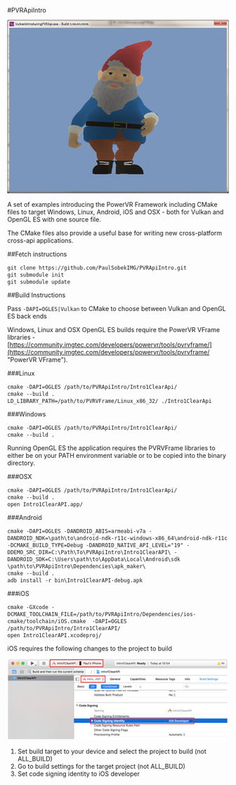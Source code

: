 #PVRApiIntro
 
![](README.png)

A set of examples introducing the PowerVR Framework including CMake files to target Windows, Linux, Android, iOS and OSX - both for Vulkan and OpenGL ES with one source file.

The CMake files also provide a useful base for writing new cross-platform cross-api applications.



##Fetch instructions
```
git clone https://github.com/PaulSobekIMG/PVRApiIntro.git
git submodule init
git submodule update
```

##Build Instructions

Pass ```-DAPI=OGLES|Vulkan``` to CMake to choose between Vulkan and OpenGL ES back ends

Windows, Linux and OSX OpenGL ES builds require the PowerVR VFrame libraries - [https://community.imgtec.com/developers/powervr/tools/pvrvframe/](https://community.imgtec.com/developers/powervr/tools/pvrvframe/ "PowerVR VFrame").

###Linux
```
cmake -DAPI=OGLES /path/to/PVRApiIntro/Intro1ClearApi/
cmake --build .
LD_LIBRARY_PATH=/path/to/PVRVFrame/Linux_x86_32/ ./Intro1ClearApi
```

###Windows
```
cmake -DAPI=OGLES /path/to/PVRApiIntro/Intro1ClearApi/
cmake --build .
```
Running OpenGL ES the application requires the PVRVFrame libraries to either be on your PATH environment variable or to be copied into the binary directory. 

###OSX
```
cmake -DAPI=OGLES /path/to/PVRApiIntro/Intro1ClearApi/
cmake --build .
open Intro1ClearAPI.app/
```

###Android
```
cmake -DAPI=OGLES -DANDROID_ABIS=armeabi-v7a -DANDROID_NDK=\path\to\android-ndk-r11c-windows-x86_64\android-ndk-r11c -DCMAKE_BUILD_TYPE=Debug -DANDROID_NATIVE_API_LEVEL="19" -DDEMO_SRC_DIR=C:\Path\To\PVRApiIntro\Intro1ClearAPI\ -DANDROID_SDK=C:\Users\path\to\AppData\Local\Android\sdk \path\to\PVRApiIntro\Dependencies\apk_maker\
cmake --build .
adb install -r bin\Intro1ClearAPI-debug.apk
```

###iOS
```
cmake -GXcode -DCMAKE_TOOLCHAIN_FILE=/path/to/PVRApiIntro/Dependencies/ios-cmake/toolchain/iOS.cmake  -DAPI=OGLES /path/to/PVRApiIntro/Intro1ClearAPI/
open Intro1ClearAPI.xcodeproj/
```

iOS requires the following changes to the project to build

![](ios.png)

1. Set build target to your device and select the project to build (not ALL_BUILD)
2. Go to build settings for the target project (not ALL_BUILD)
3. Set code signing identity to iOS developer